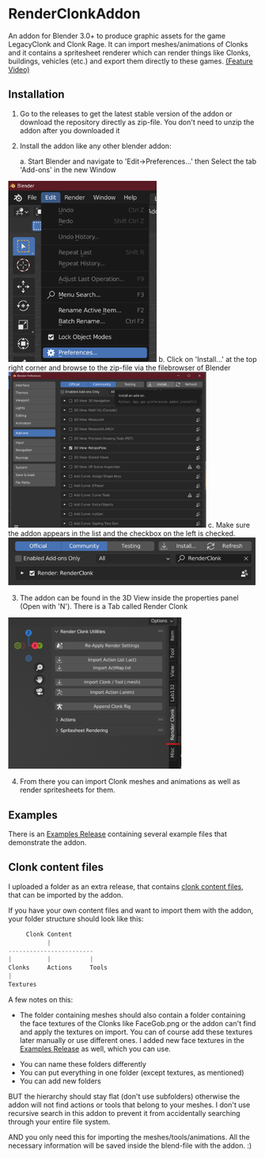 # RenderClonkAddon
An addon for Blender 3.0+ to produce graphic assets for the game LegacyClonk and Clonk Rage. 
It can import meshes/animations of Clonks and it contains a spritesheet renderer which can render things like Clonks, buildings, vehicles (etc.) and export them directly to these games. [(Feature Video)](https://www.youtube.com/watch?v=XdD8F05txps&ab_channel=robinhohni)

## Installation
1. Go to the releases to get the latest stable version of the addon
or download the repository directly as zip-file. You don't need to unzip the addon after you downloaded it
2. Install the addon like any other blender addon:

	a. Start Blender and navigate to 'Edit->Preferences...' then Select the tab 'Add-ons' in the new Window
<img src="https://github.com/RoboClonk/RenderClonkAddon/blob/main/TutorialPictures/Preferences.png" width="300">
	b. Click on 'Install...' at the top right corner and browse to the zip-file via the filebrowser of Blender
<img src="https://github.com/RoboClonk/RenderClonkAddon/blob/main/TutorialPictures/AddonList.png" width="400">
	c. Make sure the addon appears in the list and the checkbox on the left is checked.
<img src="https://github.com/RoboClonk/RenderClonkAddon/blob/main/TutorialPictures/RenderClonkEnabled.png" width="500">

3. The addon can be found in the 3D View inside the properties panel (Open with 'N'). There is a Tab called Render Clonk
<img src="https://github.com/RoboClonk/RenderClonkAddon/blob/main/TutorialPictures/AddonTab.png" width="350">

4. From there you can import Clonk meshes and animations as well as render spritesheets for them.


## Examples

There is an [Examples Release](https://github.com/RoboClonk/RenderClonkAddon/releases/tag/Example) containing several example files that demonstrate the addon.



## Clonk content files

I uploaded a folder as an extra release, that contains [clonk content files](https://github.com/RoboClonk/RenderClonkAddon/releases/tag/Content), that can be imported by the addon.

If you have your own content files and want to import them with the addon, your folder structure should look like this: 

```python
     Clonk Content
           |
------------------------
|          |           |
Clonks     Actions     Tools
|
Textures
```

A few notes on this:
- The folder containing meshes should also contain a folder containing the face textures of the Clonks like FaceGob.png or the addon can't find and apply the textures on import. You can of course add these textures later manually or use different ones. I added new face textures in the [Examples Release](https://github.com/RoboClonk/RenderClonkAddon/releases/tag/Example) as well, which you can use.

* You can name these folders differently
* You can put everything in one folder (except textures, as mentioned) 
* You can add new folders

BUT the hierarchy should stay flat (don't use subfolders) otherwise the addon will not find actions or tools that belong to your meshes. I don't use recursive search in this addon to prevent it from accidentally searching through your entire file system.

AND you only need this for importing the meshes/tools/animations. All the necessary information will be saved inside the blend-file with the addon. :)





